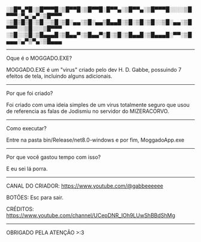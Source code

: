 ░▒█▀▄▀█░▒█▀▀▀█░▒█▀▀█░▒█▀▀█░█▀▀▄░▒█▀▀▄░▒█▀▀▀█░░░░▒█▀▀▀░▀▄░▄▀░▒█▀▀▀
░▒█▒█▒█░▒█░░▒█░▒█░▄▄░▒█░▄▄▒█▄▄█░▒█░▒█░▒█░░▒█░▄▄░▒█▀▀▀░░▒█░░░▒█▀▀▀
░▒█░░▒█░▒█▄▄▄█░▒█▄▄▀░▒█▄▄▀▒█░▒█░▒█▄▄█░▒█▄▄▄█░▀▀░▒█▄▄▄░▄▀▒▀▄░▒█▄▄▄

---------------------------------------------------------------------------------------------------------------         

                                                                                        
Oque é o MOGGADO.EXE?
                                                                                      
MOGGADO.EXE é um "virus" criado pelo dev H. D. Gabbe, possuindo 7 efeitos de tela, incluindo alguns adicionais.


---------------------------------------------------------------------------------------------------------------      


Por que foi criado?

Foi criado com uma ideia simples de um virus totalmente seguro que usou de referencia as falas de Jodismiu no servidor do MIZERACORVO.


---------------------------------------------------------------------------------------------------------------      


Como executar?

Entre na pasta bin/Release/net8.0-windows e por fim, MoggadoApp.exe


---------------------------------------------------------------------------------------------------------------    


Por que você gastou tempo com isso?

E eu sei lá porra.


---------------------------------------------------------------------------------------------------------------      


CANAL DO CRIADOR: https://www.youtube.com/@gabbeeeeee

BOTÕES: Esc para sair.

CRÉDITOS: https://www.youtube.com/channel/UCepDNR_IOh9LUwShBBdShMg


---------------------------------------------------------------------------------------------------------------      
OBRIGADO PELA ATENÇÃO >:3
